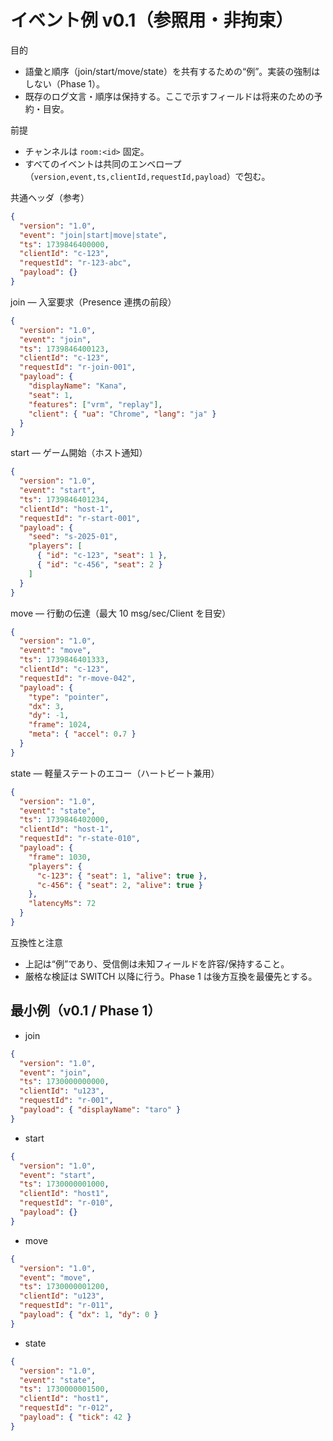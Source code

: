 # イベント例 v0.1（参照用・非拘束）

目的

- 語彙と順序（join/start/move/state）を共有するための“例”。実装の強制はしない（Phase 1）。
- 既存のログ文言・順序は保持する。ここで示すフィールドは将来のための予約・目安。

前提

- チャンネルは `room:<id>` 固定。
- すべてのイベントは共同のエンベロープ（`version,event,ts,clientId,requestId,payload`）で包む。

共通ヘッダ（参考）

```json
{
  "version": "1.0",
  "event": "join|start|move|state",
  "ts": 1739846400000,
  "clientId": "c-123",
  "requestId": "r-123-abc",
  "payload": {}
}
```

join — 入室要求（Presence 連携の前段）

```json
{
  "version": "1.0",
  "event": "join",
  "ts": 1739846400123,
  "clientId": "c-123",
  "requestId": "r-join-001",
  "payload": {
    "displayName": "Kana",
    "seat": 1,
    "features": ["vrm", "replay"],
    "client": { "ua": "Chrome", "lang": "ja" }
  }
}
```

start — ゲーム開始（ホスト通知）

```json
{
  "version": "1.0",
  "event": "start",
  "ts": 1739846401234,
  "clientId": "host-1",
  "requestId": "r-start-001",
  "payload": {
    "seed": "s-2025-01",
    "players": [
      { "id": "c-123", "seat": 1 },
      { "id": "c-456", "seat": 2 }
    ]
  }
}
```

move — 行動の伝達（最大 10 msg/sec/Client を目安）

```json
{
  "version": "1.0",
  "event": "move",
  "ts": 1739846401333,
  "clientId": "c-123",
  "requestId": "r-move-042",
  "payload": {
    "type": "pointer",
    "dx": 3,
    "dy": -1,
    "frame": 1024,
    "meta": { "accel": 0.7 }
  }
}
```

state — 軽量ステートのエコー（ハートビート兼用）

```json
{
  "version": "1.0",
  "event": "state",
  "ts": 1739846402000,
  "clientId": "host-1",
  "requestId": "r-state-010",
  "payload": {
    "frame": 1030,
    "players": {
      "c-123": { "seat": 1, "alive": true },
      "c-456": { "seat": 2, "alive": true }
    },
    "latencyMs": 72
  }
}
```

互換性と注意

- 上記は“例”であり、受信側は未知フィールドを許容/保持すること。
- 厳格な検証は SWITCH 以降に行う。Phase 1 は後方互換を最優先とする。

## 最小例（v0.1 / Phase 1）

- join

```json
{
  "version": "1.0",
  "event": "join",
  "ts": 1730000000000,
  "clientId": "u123",
  "requestId": "r-001",
  "payload": { "displayName": "taro" }
}
```

- start

```json
{
  "version": "1.0",
  "event": "start",
  "ts": 1730000001000,
  "clientId": "host1",
  "requestId": "r-010",
  "payload": {}
}
```

- move

```json
{
  "version": "1.0",
  "event": "move",
  "ts": 1730000001200,
  "clientId": "u123",
  "requestId": "r-011",
  "payload": { "dx": 1, "dy": 0 }
}
```

- state

```json
{
  "version": "1.0",
  "event": "state",
  "ts": 1730000001500,
  "clientId": "host1",
  "requestId": "r-012",
  "payload": { "tick": 42 }
}
```
